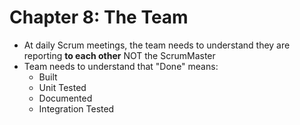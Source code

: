 # Chapter 8: The Team

* At daily Scrum meetings, the team needs to understand they are reporting **to each other** NOT the ScrumMaster
* Team needs to understand that "Done" means:
  * Built
  * Unit Tested
  * Documented
  * Integration Tested
